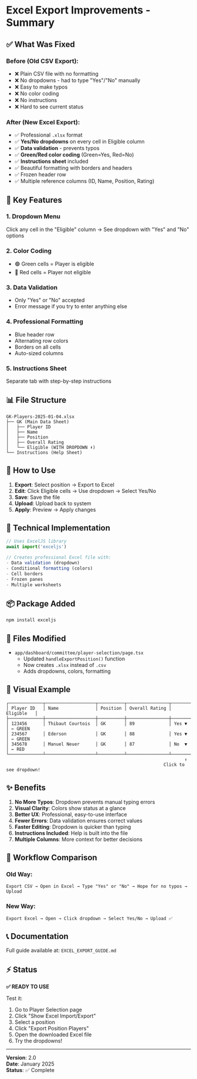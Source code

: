 # Excel Export Improvements - Summary

## ✅ What Was Fixed

### **Before** (Old CSV Export):
- ❌ Plain CSV file with no formatting
- ❌ No dropdowns - had to type "Yes"/"No" manually
- ❌ Easy to make typos
- ❌ No color coding
- ❌ No instructions
- ❌ Hard to see current status

### **After** (New Excel Export):
- ✅ Professional `.xlsx` format
- ✅ **Yes/No dropdowns** on every cell in Eligible column
- ✅ **Data validation** - prevents typos
- ✅ **Green/Red color coding** (Green=Yes, Red=No)
- ✅ **Instructions sheet** included
- ✅ Beautiful formatting with borders and headers
- ✅ Frozen header row
- ✅ Multiple reference columns (ID, Name, Position, Rating)

## 🎯 Key Features

### 1. Dropdown Menu
Click any cell in the "Eligible" column → See dropdown with "Yes" and "No" options

### 2. Color Coding
- 🟢 Green cells = Player is eligible
- 🔴 Red cells = Player not eligible

### 3. Data Validation
- Only "Yes" or "No" accepted
- Error message if you try to enter anything else

### 4. Professional Formatting
- Blue header row
- Alternating row colors
- Borders on all cells
- Auto-sized columns

### 5. Instructions Sheet
Separate tab with step-by-step instructions

## 📊 File Structure

```
GK-Players-2025-01-04.xlsx
├── GK (Main Data Sheet)
│   ├── Player ID
│   ├── Name
│   ├── Position
│   ├── Overall Rating
│   └── Eligible (WITH DROPDOWN ⬇️)
└── Instructions (Help Sheet)
```

## 🚀 How to Use

1. **Export**: Select position → Export to Excel
2. **Edit**: Click Eligible cells → Use dropdown → Select Yes/No
3. **Save**: Save the file
4. **Upload**: Upload back to system
5. **Apply**: Preview → Apply changes

## 🔧 Technical Implementation

```typescript
// Uses ExcelJS library
await import('exceljs')

// Creates professional Excel file with:
- Data validation (dropdown)
- Conditional formatting (colors)
- Cell borders
- Frozen panes
- Multiple worksheets
```

## 📦 Package Added

```bash
npm install exceljs
```

## 📁 Files Modified

- `app/dashboard/committee/player-selection/page.tsx`
  - Updated `handleExportPosition()` function
  - Now creates `.xlsx` instead of `.csv`
  - Adds dropdowns, colors, formatting

## 🎨 Visual Example

```
┌─────────────┬───────────────────┬──────────┬────────────────┬────────────┐
│ Player ID   │ Name              │ Position │ Overall Rating │ Eligible   │
├─────────────┼───────────────────┼──────────┼────────────────┼────────────┤
│ 123456      │ Thibaut Courtois  │ GK       │ 89             │ Yes ▼      │ ← GREEN
│ 234567      │ Ederson           │ GK       │ 88             │ Yes ▼      │ ← GREEN
│ 345678      │ Manuel Neuer      │ GK       │ 87             │ No  ▼      │ ← RED
└─────────────┴───────────────────┴──────────┴────────────────┴────────────┘
                                                                    ↑
                                                            Click to see dropdown!
```

## ✨ Benefits

1. **No More Typos**: Dropdown prevents manual typing errors
2. **Visual Clarity**: Colors show status at a glance
3. **Better UX**: Professional, easy-to-use interface
4. **Fewer Errors**: Data validation ensures correct values
5. **Faster Editing**: Dropdown is quicker than typing
6. **Instructions Included**: Help is built into the file
7. **Multiple Columns**: More context for better decisions

## 🔄 Workflow Comparison

### Old Way:
```
Export CSV → Open in Excel → Type "Yes" or "No" → Hope for no typos → Upload
```

### New Way:
```
Export Excel → Open → Click dropdown → Select Yes/No → Upload ✅
```

## 📞 Documentation

Full guide available at: `EXCEL_EXPORT_GUIDE.md`

## ⚡ Status

**✅ READY TO USE**

Test it:
1. Go to Player Selection page
2. Click "Show Excel Import/Export"
3. Select a position
4. Click "Export Position Players"
5. Open the downloaded Excel file
6. Try the dropdowns!

---

**Version**: 2.0  
**Date**: January 2025  
**Status**: ✅ Complete
